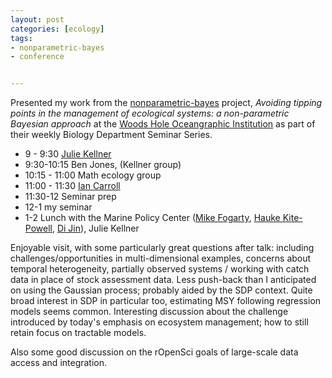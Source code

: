 ```yaml
---
layout: post
categories: [ecology]
tags: 
- nonparametric-bayes
- conference 


---
```



Presented my work from the [nonparametric-bayes](/tags/#nonparametric-bayes) project, _Avoiding tipping points in the management of ecological systems: a non-parametric Bayesian approach_ at the [Woods Hole Oceangraphic Institution](http://www.whoi.edu/) as part of their weekly Biology Department Seminar Series.  

* 9 - 9:30 [Julie Kellner](http://www.jbkellner.com/)
* 9:30-10:15 Ben Jones, (Kellner group)
* 10:15 - 11:00 Math ecology group
* 11:00 - 11:30 [Ian Carroll](http://www.whoi.edu/hpb/Site.do?id=14853)
* 11:30-12 Seminar prep
* 12-1 my seminar
* 1-2 Lunch with the Marine Policy Center ([Mike
Fogarty](http://www.whoi.edu/oceanus/viewArticle.do?id=3992),
[Hauke Kite-Powell](http://www.whoi.edu/hpb/Site.do?id=1692), [Di
Jin](http://www.whoi.edu/hpb/Site.do?id=172)), Julie Kellner



Enjoyable visit, with some particularly great questions after talk: including challenges/opportunities in multi-dimensional examples, concerns about temporal heterogeneity, partially observed systems / working with catch data in place of stock assessment data.  Less push-back than I anticipated on using the Gaussian process; probably aided by the SDP context.  Quite broad interest in SDP in particular too, estimating MSY following regression models seems common.  Interesting discussion about the challenge introduced by today's emphasis on ecosystem management; how to still retain focus on tractable models.  

Also some good discussion on the rOpenSci goals of large-scale data access and integration.  
